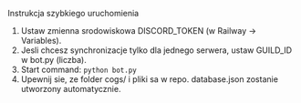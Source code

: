 Instrukcja szybkiego uruchomienia

1) Ustaw zmienna srodowiskowa DISCORD_TOKEN (w Railway -> Variables).
2) Jesli chcesz synchronizacje tylko dla jednego serwera, ustaw GUILD_ID w bot.py (liczba).
3) Start command: `python bot.py`
4) Upewnij sie, ze folder cogs/ i pliki sa w repo. database.json zostanie utworzony automatycznie.
